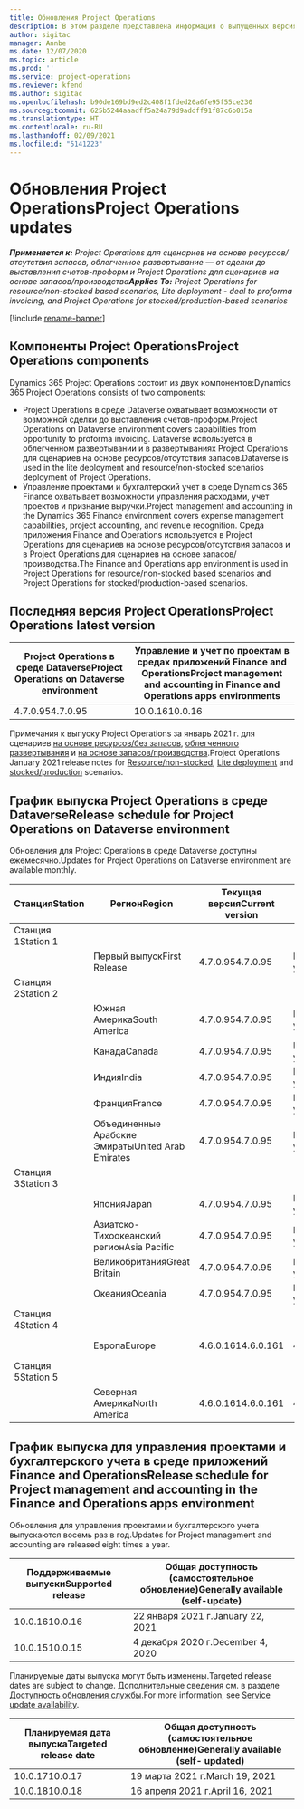 ```yaml
---
title: Обновления Project Operations
description: В этом разделе представлена информация о выпущенных версиях Dynamics 365 Project Operations.
author: sigitac
manager: Annbe
ms.date: 12/07/2020
ms.topic: article
ms.prod: ''
ms.service: project-operations
ms.reviewer: kfend
ms.author: sigitac
ms.openlocfilehash: b90de169bd9ed2c408f1fded20a6fe95f55ce230
ms.sourcegitcommit: 625b5244aaadff5a24a79d9addff91f87c6b015a
ms.translationtype: HT
ms.contentlocale: ru-RU
ms.lasthandoff: 02/09/2021
ms.locfileid: "5141223"
---
```

# <a name="project-operations-updates"></a><span data-ttu-id="f258d-103">Обновления Project Operations</span><span class="sxs-lookup"><span data-stu-id="f258d-103">Project Operations updates</span></span>

<span data-ttu-id="f258d-104">_**Применяется к:** Project Operations для сценариев на основе ресурсов/отсутствия запасов, облегченное развертывание — от сделки до выставления счетов-проформ и Project Operations для сценариев на основе запасов/производства_</span><span class="sxs-lookup"><span data-stu-id="f258d-104">_**Applies To:** Project Operations for resource/non-stocked based scenarios, Lite deployment - deal to proforma invoicing, and Project Operations for stocked/production-based scenarios_</span></span>

[!include [rename-banner](~/includes/cc-data-platform-banner.md)]

## <a name="project-operations-components"></a><span data-ttu-id="f258d-105">Компоненты Project Operations</span><span class="sxs-lookup"><span data-stu-id="f258d-105">Project Operations components</span></span>

<span data-ttu-id="f258d-106">Dynamics 365 Project Operations состоит из двух компонентов:</span><span class="sxs-lookup"><span data-stu-id="f258d-106">Dynamics 365 Project Operations consists of two components:</span></span>

- <span data-ttu-id="f258d-107">Project Operations в среде Dataverse охватывает возможности от возможной сделки до выставления счетов-проформ.</span><span class="sxs-lookup"><span data-stu-id="f258d-107">Project Operations on Dataverse environment covers capabilities from opportunity to proforma invoicing.</span></span> <span data-ttu-id="f258d-108">Dataverse используется в облегченном развертывании и в развертываниях Project Operations для сценариев на основе ресурсов/отсутствия запасов.</span><span class="sxs-lookup"><span data-stu-id="f258d-108">Dataverse is used in the lite deployment and resource/non-stocked scenarios deployment of Project Operations.</span></span>
- <span data-ttu-id="f258d-109">Управление проектами и бухгалтерский учет в среде Dynamics 365 Finance охватывает возможности управления расходами, учет проектов и признание выручки.</span><span class="sxs-lookup"><span data-stu-id="f258d-109">Project management and accounting in the Dynamics 365 Finance environment covers expense management capabilities, project accounting, and revenue recognition.</span></span> <span data-ttu-id="f258d-110">Среда приложения Finance and Operations используется в Project Operations для сценариев на основе ресурсов/отсутствия запасов и в Project Operations для сценариев на основе запасов/производства.</span><span class="sxs-lookup"><span data-stu-id="f258d-110">The Finance and Operations app environment is used in Project Operations for resource/non-stocked based scenarios and Project Operations for stocked/production-based scenarios.</span></span>

## <a name="project-operations-latest-version"></a><span data-ttu-id="f258d-111">Последняя версия Project Operations</span><span class="sxs-lookup"><span data-stu-id="f258d-111">Project Operations latest version</span></span>

| <span data-ttu-id="f258d-112">Project Operations в среде Dataverse</span><span class="sxs-lookup"><span data-stu-id="f258d-112">Project Operations on Dataverse environment</span></span> | <span data-ttu-id="f258d-113">Управление и учет по проектам в средах приложений Finance and Operations</span><span class="sxs-lookup"><span data-stu-id="f258d-113">Project management and accounting in Finance and Operations apps environments</span></span> |
| --- | --- |
| <span data-ttu-id="f258d-114">4.7.0.95</span><span class="sxs-lookup"><span data-stu-id="f258d-114">4.7.0.95</span></span> | <span data-ttu-id="f258d-115">10.0.16</span><span class="sxs-lookup"><span data-stu-id="f258d-115">10.0.16</span></span> |

<span data-ttu-id="f258d-116">Примечания к выпуску Project Operations за январь 2021 г. для сценариев [на основе ресурсов/без запасов](whats-new-feb-2021-resource-based.md), [облегченного развертывания](../pro/whats-new/whats-new-feb-2021-lite.md) и [на основе запасов/производства](../prod-pma/whats-new/whats-new-jan-2021-stocked.md).</span><span class="sxs-lookup"><span data-stu-id="f258d-116">Project Operations January 2021 release notes for [Resource/non-stocked](whats-new-feb-2021-resource-based.md), [Lite deployment](../pro/whats-new/whats-new-feb-2021-lite.md) and [stocked/production](../prod-pma/whats-new/whats-new-jan-2021-stocked.md) scenarios.</span></span>

## <a name="release-schedule-for-project-operations-on-dataverse-environment"></a><span data-ttu-id="f258d-117">График выпуска Project Operations в среде Dataverse</span><span class="sxs-lookup"><span data-stu-id="f258d-117">Release schedule for Project Operations on Dataverse environment</span></span>

<span data-ttu-id="f258d-118">Обновления для Project Operations в среде Dataverse доступны ежемесячно.</span><span class="sxs-lookup"><span data-stu-id="f258d-118">Updates for Project Operations on Dataverse environment are available monthly.</span></span> 

| <span data-ttu-id="f258d-119">Станция</span><span class="sxs-lookup"><span data-stu-id="f258d-119">Station</span></span>   | <span data-ttu-id="f258d-120">Регион</span><span class="sxs-lookup"><span data-stu-id="f258d-120">Region</span></span>        | <span data-ttu-id="f258d-121">Текущая версия</span><span class="sxs-lookup"><span data-stu-id="f258d-121">Current version</span></span> | <span data-ttu-id="f258d-122">Следующая версия</span><span class="sxs-lookup"><span data-stu-id="f258d-122">Next version</span></span> | <span data-ttu-id="f258d-123">Общая доступность</span><span class="sxs-lookup"><span data-stu-id="f258d-123">Generally available</span></span> |
|-----------|---------------|-----------------|--------------|---------------------|
| <span data-ttu-id="f258d-124">Станция 1</span><span class="sxs-lookup"><span data-stu-id="f258d-124">Station 1</span></span> |   &nbsp;      |    &nbsp;       | &nbsp;       |      &nbsp;         |
|   &nbsp;  | <span data-ttu-id="f258d-125">Первый выпуск</span><span class="sxs-lookup"><span data-stu-id="f258d-125">First Release</span></span> |  <span data-ttu-id="f258d-126">4.7.0.95</span><span class="sxs-lookup"><span data-stu-id="f258d-126">4.7.0.95</span></span>       | <span data-ttu-id="f258d-127">Подлежит уточнению</span><span class="sxs-lookup"><span data-stu-id="f258d-127">TBD</span></span>     | <span data-ttu-id="f258d-128">19-фев-21</span><span class="sxs-lookup"><span data-stu-id="f258d-128">19-Feb-21</span></span>           |
| <span data-ttu-id="f258d-129">Станция 2</span><span class="sxs-lookup"><span data-stu-id="f258d-129">Station 2</span></span> |   &nbsp;      |    &nbsp;       | &nbsp;       |      &nbsp;         |
|   &nbsp;  | <span data-ttu-id="f258d-130">Южная Америка</span><span class="sxs-lookup"><span data-stu-id="f258d-130">South America</span></span> |  <span data-ttu-id="f258d-131">4.7.0.95</span><span class="sxs-lookup"><span data-stu-id="f258d-131">4.7.0.95</span></span>       | <span data-ttu-id="f258d-132">Подлежит уточнению</span><span class="sxs-lookup"><span data-stu-id="f258d-132">TBD</span></span>     | <span data-ttu-id="f258d-133">19-фев-21</span><span class="sxs-lookup"><span data-stu-id="f258d-133">19-Feb-21</span></span>           |
|    &nbsp; | <span data-ttu-id="f258d-134">Канада</span><span class="sxs-lookup"><span data-stu-id="f258d-134">Canada</span></span>        |  <span data-ttu-id="f258d-135">4.7.0.95</span><span class="sxs-lookup"><span data-stu-id="f258d-135">4.7.0.95</span></span>       | <span data-ttu-id="f258d-136">Подлежит уточнению</span><span class="sxs-lookup"><span data-stu-id="f258d-136">TBD</span></span>     | <span data-ttu-id="f258d-137">19-фев-21</span><span class="sxs-lookup"><span data-stu-id="f258d-137">19-Feb-21</span></span>           |
|   &nbsp;  | <span data-ttu-id="f258d-138">Индия</span><span class="sxs-lookup"><span data-stu-id="f258d-138">India</span></span>         |  <span data-ttu-id="f258d-139">4.7.0.95</span><span class="sxs-lookup"><span data-stu-id="f258d-139">4.7.0.95</span></span>       | <span data-ttu-id="f258d-140">Подлежит уточнению</span><span class="sxs-lookup"><span data-stu-id="f258d-140">TBD</span></span>     | <span data-ttu-id="f258d-141">19-фев-21</span><span class="sxs-lookup"><span data-stu-id="f258d-141">19-Feb-21</span></span>           |
|   &nbsp;  | <span data-ttu-id="f258d-142">Франция</span><span class="sxs-lookup"><span data-stu-id="f258d-142">France</span></span>         |  <span data-ttu-id="f258d-143">4.7.0.95</span><span class="sxs-lookup"><span data-stu-id="f258d-143">4.7.0.95</span></span>       | <span data-ttu-id="f258d-144">Подлежит уточнению</span><span class="sxs-lookup"><span data-stu-id="f258d-144">TBD</span></span>     | <span data-ttu-id="f258d-145">19-фев-21</span><span class="sxs-lookup"><span data-stu-id="f258d-145">19-Feb-21</span></span>           |
|   &nbsp;  | <span data-ttu-id="f258d-146">Объединенные Арабские Эмираты</span><span class="sxs-lookup"><span data-stu-id="f258d-146">United Arab Emirates</span></span>         |  <span data-ttu-id="f258d-147">4.7.0.95</span><span class="sxs-lookup"><span data-stu-id="f258d-147">4.7.0.95</span></span>       | <span data-ttu-id="f258d-148">Подлежит уточнению</span><span class="sxs-lookup"><span data-stu-id="f258d-148">TBD</span></span>     | <span data-ttu-id="f258d-149">19-фев-21</span><span class="sxs-lookup"><span data-stu-id="f258d-149">19-Feb-21</span></span>           |
| <span data-ttu-id="f258d-150">Станция 3</span><span class="sxs-lookup"><span data-stu-id="f258d-150">Station 3</span></span>  |      &nbsp;   |     &nbsp;      |     &nbsp;   |      &nbsp;         |
|   &nbsp;  | <span data-ttu-id="f258d-151">Япония</span><span class="sxs-lookup"><span data-stu-id="f258d-151">Japan</span></span>         |  <span data-ttu-id="f258d-152">4.7.0.95</span><span class="sxs-lookup"><span data-stu-id="f258d-152">4.7.0.95</span></span>       | <span data-ttu-id="f258d-153">Подлежит уточнению</span><span class="sxs-lookup"><span data-stu-id="f258d-153">TBD</span></span>     | <span data-ttu-id="f258d-154">26-фев-21</span><span class="sxs-lookup"><span data-stu-id="f258d-154">26-Feb-21</span></span>           |
|   &nbsp;  | <span data-ttu-id="f258d-155">Азиатско-Тихоокеанский регион</span><span class="sxs-lookup"><span data-stu-id="f258d-155">Asia Pacific</span></span>  |  <span data-ttu-id="f258d-156">4.7.0.95</span><span class="sxs-lookup"><span data-stu-id="f258d-156">4.7.0.95</span></span>       | <span data-ttu-id="f258d-157">Подлежит уточнению</span><span class="sxs-lookup"><span data-stu-id="f258d-157">TBD</span></span>     | <span data-ttu-id="f258d-158">26-фев-21</span><span class="sxs-lookup"><span data-stu-id="f258d-158">26-Feb-21</span></span>           |
|   &nbsp;  | <span data-ttu-id="f258d-159">Великобритания</span><span class="sxs-lookup"><span data-stu-id="f258d-159">Great Britain</span></span> |  <span data-ttu-id="f258d-160">4.7.0.95</span><span class="sxs-lookup"><span data-stu-id="f258d-160">4.7.0.95</span></span>       | <span data-ttu-id="f258d-161">Подлежит уточнению</span><span class="sxs-lookup"><span data-stu-id="f258d-161">TBD</span></span>     | <span data-ttu-id="f258d-162">26-фев-21</span><span class="sxs-lookup"><span data-stu-id="f258d-162">26-Feb-21</span></span>           |
|   &nbsp;  | <span data-ttu-id="f258d-163">Океания</span><span class="sxs-lookup"><span data-stu-id="f258d-163">Oceania</span></span>       |  <span data-ttu-id="f258d-164">4.7.0.95</span><span class="sxs-lookup"><span data-stu-id="f258d-164">4.7.0.95</span></span>       | <span data-ttu-id="f258d-165">Подлежит уточнению</span><span class="sxs-lookup"><span data-stu-id="f258d-165">TBD</span></span>     | <span data-ttu-id="f258d-166">26-фев-21</span><span class="sxs-lookup"><span data-stu-id="f258d-166">26-Feb-21</span></span>           |
| <span data-ttu-id="f258d-167">Станция 4</span><span class="sxs-lookup"><span data-stu-id="f258d-167">Station 4</span></span> |     &nbsp;    |     &nbsp;      |     &nbsp;   |      &nbsp;         |
|   &nbsp;  | <span data-ttu-id="f258d-168">Европа</span><span class="sxs-lookup"><span data-stu-id="f258d-168">Europe</span></span>        |  <span data-ttu-id="f258d-169">4.6.0.161</span><span class="sxs-lookup"><span data-stu-id="f258d-169">4.6.0.161</span></span>       | <span data-ttu-id="f258d-170">4.7.0.95</span><span class="sxs-lookup"><span data-stu-id="f258d-170">4.7.0.95</span></span>     | <span data-ttu-id="f258d-171">12-фев-21</span><span class="sxs-lookup"><span data-stu-id="f258d-171">12-Feb-21</span></span>           |
| <span data-ttu-id="f258d-172">Станция 5</span><span class="sxs-lookup"><span data-stu-id="f258d-172">Station 5</span></span> |     &nbsp;    |     &nbsp;      |     &nbsp;   |      &nbsp;         |
|   &nbsp;  | <span data-ttu-id="f258d-173">Северная Америка</span><span class="sxs-lookup"><span data-stu-id="f258d-173">North America</span></span> |  <span data-ttu-id="f258d-174">4.6.0.161</span><span class="sxs-lookup"><span data-stu-id="f258d-174">4.6.0.161</span></span>       | <span data-ttu-id="f258d-175">4.7.0.95</span><span class="sxs-lookup"><span data-stu-id="f258d-175">4.7.0.95</span></span>     | <span data-ttu-id="f258d-176">19-фев-21</span><span class="sxs-lookup"><span data-stu-id="f258d-176">19-Feb-21</span></span>           |

## <a name="release-schedule-for-project-management-and-accounting-in-the-finance-and-operations-apps-environment"></a><span data-ttu-id="f258d-177">График выпуска для управления проектами и бухгалтерского учета в среде приложений Finance and Operations</span><span class="sxs-lookup"><span data-stu-id="f258d-177">Release schedule for Project management and accounting in the Finance and Operations apps environment</span></span>

<span data-ttu-id="f258d-178">Обновления для управления проектами и бухгалтерского учета выпускаются восемь раз в год.</span><span class="sxs-lookup"><span data-stu-id="f258d-178">Updates for Project management and accounting are released eight times a year.</span></span>

| <span data-ttu-id="f258d-179">Поддерживаемые выпуски</span><span class="sxs-lookup"><span data-stu-id="f258d-179">Supported release</span></span> | <span data-ttu-id="f258d-180">Общая доступность (самостоятельное обновление)</span><span class="sxs-lookup"><span data-stu-id="f258d-180">Generally available (self-update)</span></span> |
| --- | --- |
| <span data-ttu-id="f258d-181">10.0.16</span><span class="sxs-lookup"><span data-stu-id="f258d-181">10.0.16</span></span> | <span data-ttu-id="f258d-182">22 января 2021 г.</span><span class="sxs-lookup"><span data-stu-id="f258d-182">January 22, 2021</span></span> |
| <span data-ttu-id="f258d-183">10.0.15</span><span class="sxs-lookup"><span data-stu-id="f258d-183">10.0.15</span></span> | <span data-ttu-id="f258d-184">4 декабря 2020 г.</span><span class="sxs-lookup"><span data-stu-id="f258d-184">December 4, 2020</span></span> |


<span data-ttu-id="f258d-185">Планируемые даты выпуска могут быть изменены.</span><span class="sxs-lookup"><span data-stu-id="f258d-185">Targeted release dates are subject to change.</span></span> <span data-ttu-id="f258d-186">Дополнительные сведения см. в разделе [Доступность обновления службы](https://docs.microsoft.com/dynamics365/fin-ops-core/fin-ops/get-started/public-preview-releases?toc=/dynamics365/finance/toc.json).</span><span class="sxs-lookup"><span data-stu-id="f258d-186">For more information, see [Service update availability](https://docs.microsoft.com/dynamics365/fin-ops-core/fin-ops/get-started/public-preview-releases?toc=/dynamics365/finance/toc.json).</span></span>

| <span data-ttu-id="f258d-187">Планируемая дата выпуска</span><span class="sxs-lookup"><span data-stu-id="f258d-187">Targeted release date</span></span> | <span data-ttu-id="f258d-188">Общая доступность (самостоятельное обновление)</span><span class="sxs-lookup"><span data-stu-id="f258d-188">Generally available (self- updated)</span></span> |
| --- | --- |
| <span data-ttu-id="f258d-189">10.0.17</span><span class="sxs-lookup"><span data-stu-id="f258d-189">10.0.17</span></span> | <span data-ttu-id="f258d-190">19 марта 2021 г.</span><span class="sxs-lookup"><span data-stu-id="f258d-190">March 19, 2021</span></span> |
| <span data-ttu-id="f258d-191">10.0.18</span><span class="sxs-lookup"><span data-stu-id="f258d-191">10.0.18</span></span> | <span data-ttu-id="f258d-192">16 апреля 2021 г.</span><span class="sxs-lookup"><span data-stu-id="f258d-192">April 16, 2021</span></span> |
